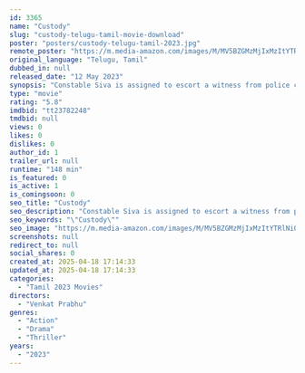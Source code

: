 ```yaml
---
id: 3365
name: "Custody"
slug: "custody-telugu-tamil-movie-download"
poster: "posters/custody-telugu-tamil-2023.jpg"
remote_poster: "https://m.media-amazon.com/images/M/MV5BZGMzMjIxMzItYTRlNi00YWM0LWJjOWYtMWJjODE1OTVlNGIxXkEyXkFqcGc@._V1_SX300.jpg"
original_language: "Telugu, Tamil"
dubbed_in: null
released_date: "12 May 2023"
synopsis: "Constable Siva is assigned to escort a witness from police custody to the courtroom. As a twist in the plot, Siva learns that the entire police department wants the witness dead and starts the real run."
type: "movie"
rating: "5.8"
imdbid: "tt23782248"
tmdbid: null
views: 0
likes: 0
dislikes: 0
author_id: 1
trailer_url: null
runtime: "148 min"
is_featured: 0
is_active: 1
is_comingsoon: 0
seo_title: "Custody"
seo_description: "Constable Siva is assigned to escort a witness from police custody to the courtroom. As a twist in the plot, Siva learns that the entire police department wants the witness dead and starts the real run."
seo_keywords: "\"Custody\""
seo_image: "https://m.media-amazon.com/images/M/MV5BZGMzMjIxMzItYTRlNi00YWM0LWJjOWYtMWJjODE1OTVlNGIxXkEyXkFqcGc@._V1_SX300.jpg"
screenshots: null
redirect_to: null
social_shares: 0
created_at: 2025-04-18 17:14:33
updated_at: 2025-04-18 17:14:33
categories:
  - "Tamil 2023 Movies"
directors:
  - "Venkat Prabhu"
genres:
  - "Action"
  - "Drama"
  - "Thriller"
years:
  - "2023"
---
```

